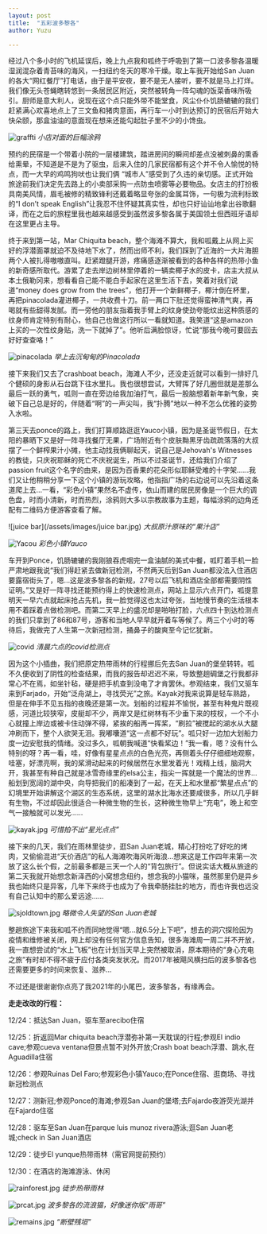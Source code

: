```yaml
---
layout: post
title:  "五彩波多黎各"
author: Yuzu

---
```


经过八个多小时的飞机延误后，晚上九点我和呱终于呼吸到了第一口波多黎各温暖湿润混杂着青苔味的海风，一扫纽约冬天的寒冷干燥。取上车我开始给San Juan的各大“网红餐厅”打电话，由于是平安夜，要不是无人接听，要不就是马上打烊。我们像无头苍蝇瞎转悠到一条居民区附近，突然被转角一阵勾魂的饭菜香味所吸引。厨师是意大利人，说现在这个点只能外带不能堂食，风尘仆仆饥肠辘辘的我们赶紧满心欢喜地点上了三文鱼和猪肉意面，再行车一小时到达预订的民宿后开始大快朵颐，那盒油油的意面现在想来还能勾起肚子里不少的小馋虫。

![graffti](/assets/images/graffti.jpg)
          *小店对面的巨幅涂鸦*

预约的民宿是一个带着小院的一层楼建筑，踏进房间的瞬间却差点没被刺鼻的熏香给熏晕，不知道是不是为了驱虫，后来入住的几家民宿都有这个并不令人愉悦的特点，而一大早的鸡鸣狗吠也让我们俩 “城市人”感受到了久违的亲切感。正式开始旅途前我们决定先去路上的小卖部采购一点防虫喷雾等必要物品。女店主的打扮极具南美风情，眉毛被修的精致锋利还戴着略显夸张的金属耳饰，一句极为流利标致的“I don’t speak English”让我忍不住怀疑其真实性，却也只好讪讪地拿出谷歌翻译，而在之后的旅程里我也越来越感受到虽然波多黎各属于美国领土但西班牙语却在这里更占主导。

终于来到第一站，Mar Chiquita beach，整个海滩不算大，我和呱戴上从网上买好的浮潜面罩就迫不及待地下水了，然而出师不利，我们踩到了近海的一大片海胆两个人被扎得嗷嗷直叫。赶紧蹬腿开游，疼痛感逐渐被看到的各种各样的热带小鱼的新奇感所取代。游累了走去岸边树林里停着的一辆卖椰子水的皮卡，店主大叔从本土俄勒冈来，想看看自己能不能白手起家在这里生活下去，笑着对我们说道“money does grow from the trees”，他打开一个新鲜椰子，椰汁倒在杯里，再把pinacolada灌进椰子，一共收费十刀。前一两口下肚还觉得蛮神清气爽，再喝就有些甜得发腻。而一旁他的朋友指着我手臂上的纹身使劲夸能纹出这种质感的纹身师肯定特别有耐心，他自己也做这行所以一看就知道。我笑道“这是amazon上买的一次性纹身贴，洗一下就掉了”。他听后满脸惊讶，忙说“那我今晚可要回去好好查查咯！”

![pinacolada](/assets/images/pinacolada.jpg)
          *举上去沉甸甸的Pinacolada*
          
接下来我们又去了crashboat beach，海滩人不少，还没走近就可以看到一排好几个健硕的身影从石台跳下往水里扎。我也很想尝试，大臂挥了好几圈但就是差那么最后一跃的勇气，呱则一直在旁边给我加油打气，最后一股脑想着新年新气象，突破下自己总是好的，伴随着“啊”的一声尖叫，我“扑腾”地以一种不怎么优雅的姿势入水啦。
          
第三天去ponce的路上，我们打算顺路逛逛Yauco小镇，因为是圣诞节假日，在太阳的暴晒下又是好一阵寻找餐厅无果，广场附近有个皮肤黝黑牙齿疏疏落落的大叔摆了一个鲜榨果汁小摊，他主动找我俩聊起天，说自己是Jehovah's Witnesses的教徒，只庆祝耶稣的死亡不庆祝诞生，所以不过圣诞节，还给我们介绍了passion fruit这个名字的由来，是因为百香果的花朵形似耶稣受难的十字架……我们又让他稍稍分享一下这个小镇的游玩攻略，他指指广场的右边说可以先沿着这条道爬上去…一看，“彩色小镇”果然名不虚传，依山而建的居民房像是一个巨大的调色盘，时而小清新，时而热烈，涂鸦则大多以宗教故事为主题，每幅涂鸦的边角还配有二维码方便游客查看了解。

![juice bar](/assets/images/juice bar.jpg)
          *大叔原汁原味的“果汁店”*
          
![Yacou](/assets/images/Yacou.jpg)
          *彩色小镇Yauco*          

车开到Ponce，饥肠辘辘的我刚狼吞虎咽完一盒油腻的美式中餐，呱盯着手机一脸严肃地跟我说“我们得赶紧去做新冠检测，不然两天后到San Juan都没法入住酒店要露宿街头了，嗯…这是波多黎各的新规，27号以后飞机和酒店全部都需要阴性证明。”又是好一阵寻找还能预约得上的快速检测点，网站上显示六点开门，呱提意明天一早六点就起床抢占先机，我一脸觉得这也太过夸张，当地慢节奏的生活根本用不着踩着点做检测吧。而第二天早上的盛况却是啪啪打脸，六点四十到达检测点的我们只拿到了86和87号，游客和当地人早早就开着车等候了。两三个小时的等待后，我做完了人生第一次新冠检测，捅鼻子的酸爽至今记忆犹新。

![covid](/assets/images/covid.jpg)
          *清晨六点的covid检测点*  

因为这个小插曲，我们把原定热带雨林的行程挪后先去San Juan的堡垒转转。呱不久便收到了阴性的检查结果，而我的报告却迟迟不来，导致整趟碉堡之行我都非常心不在焉，如坐针毡，硬是把手机查到没电了才肯罢休。参观结束，我们又驱车来到Farjado，开始“泛舟湖上，寻找荧光”之旅。Kayak对我来说算是轻车熟路，但是在伸手不见五指的夜晚还是第一次。划船的过程并不愉悦，甚至有种鬼片既视感，河道比较狭窄，皮艇却不少，两岸又是红树林有不少垂下来的枝杈，一个不小心就撞上岸边或被卡住动弹不得，紧挨的船再一挥桨，“刷拉”被搅起的湖水从大腿冲刷而下，整个人欲哭无泪。我嘟囔道“这一点都不好玩”。呱只好一边加大划船力度一边安慰我的情绪。没过多久，呱朝我喊道“快看桨边！”我一看，嗯？没有什么特别的呀？再一看，哇，好像有星星点点的白色光亮，再侧着头仔仔细细地观察，哇塞，好漂亮啊，我的桨滑动起来的时候居然在水里发着光！戏精上线，脑洞大开，我甚至有种自己就是冰雪奇缘里的elsa公主，指尖一挥就是一个魔法的世界…船划到宽阔的湖中央，向导把我们的船凑到了一起，在天上和水里都“繁星点点”的幻境里开始讲解这个湖区的生态系统，这里的湖水比海水还要咸很多，所以几乎鲜有生物，不过却因此很适合一种微生物的生长，这种微生物早上“充电”，晚上和空气一接触就可以发光……

![kayak.jpg](/assets/images/kayak.jpg)
          *可惜拍不出“星光点点”*  

接下来的几天，我们在雨林里徒步，逛San Juan老城，精心打扮吃了好吃的烤肉，又偷偷混进“天价酒店”的私人海滩吹海风听海浪…想来这是工作四年来第一次放了这么长个假，之前最多都是三天一个人的“背包旅行”。但说实话大概从旅途的第二天我就开始想念新泽西的小窝想念纽约，想念我的小猫咪，虽然那里仍是异乡我也始终只是异客，几年下来终于也成为了令我牵肠挂肚的地方，而也许我也远没有自己认知中的那么爱远途……

![sjoldtown.jpg](/assets/images/sjoldtown.jpg)
          *略微令人失望的San Juan老城*  

整趟旅途下来我和呱不约而同地觉得“嗯…就6.5分上下吧”，想去的洞穴探险因为疫情和维修被关闭，网上却没有任何官方信息告知，很多海滩周一周二并不开放，我一直想尝试的“水上飞板”也在计划当天早上突然被取消，原本期待的“身心充电之旅”有时却不得不疲于应付各类突发状况。而2017年被飓风横扫后的波多黎各也还需要更多的时间来恢复、滋养…

不过还是很谢谢你点亮了我2021年的小尾巴，波多黎各，有缘再会。

**走走改改的行程：**

12/24：抵达San Juan，驱车至arecibo住宿

12/25：折返回Mar chiquita beach浮潜弥补第一天耽误的行程;参观El indio cave;参观cueva ventana但景点暂不对外开放;Crash boat beach浮潜、跳水,在Aguadilla住宿

12/26：参观Ruinas Del Faro;参观彩色小镇Yauco;在Ponce住宿、逛商场、寻找新冠检测点

12/27：测新冠;参观Ponce的海滩;参观San Juan的堡塔;去Fajardo夜游荧光湖并在Fajardo住宿

12/28：驱车至San Juan在parque luis munoz rivera游泳;逛San Juan老城;check in San Juan酒店

12/29：徒步El yunque热带雨林（需官网提前预约）

12/30：在酒店的海滩游泳、休闲

![rainforest.jpg](/assets/images/rainforest.jpg)
          *徒步热带雨林*  
          
 ![prcat.jpg](/assets/images/prcat.jpg)
          *波多黎各的流浪猫，好像迷你版“雨哥”*  
          
 ![remains.jpg](/assets/images/remains.jpg)
          *“断壁残垣”*            
